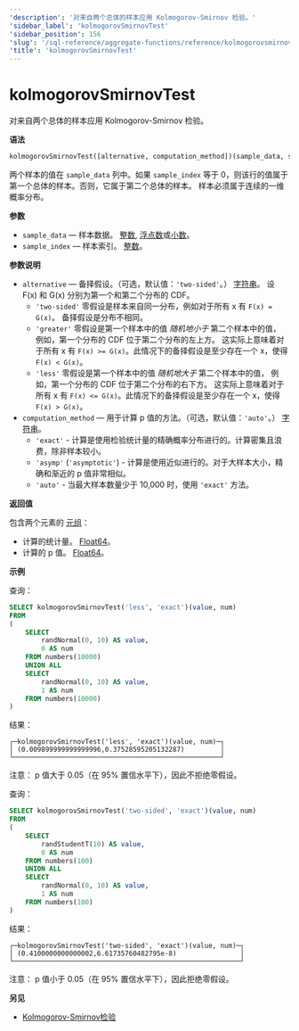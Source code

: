 ```yaml
---
'description': '对来自两个总体的样本应用 Kolmogorov-Smirnov 检验。'
'sidebar_label': 'kolmogorovSmirnovTest'
'sidebar_position': 156
'slug': '/sql-reference/aggregate-functions/reference/kolmogorovsmirnovtest'
'title': 'kolmogorovSmirnovTest'
---
```



# kolmogorovSmirnovTest

对来自两个总体的样本应用 Kolmogorov-Smirnov 检验。

**语法**

```sql
kolmogorovSmirnovTest([alternative, computation_method])(sample_data, sample_index)
```

两个样本的值在 `sample_data` 列中。如果 `sample_index` 等于 0，则该行的值属于第一个总体的样本。否则，它属于第二个总体的样本。
样本必须属于连续的一维概率分布。

**参数**

- `sample_data` — 样本数据。 [整数](../../../sql-reference/data-types/int-uint.md), [浮点数](../../../sql-reference/data-types/float.md)或[小数](../../../sql-reference/data-types/decimal.md)。
- `sample_index` — 样本索引。 [整数](../../../sql-reference/data-types/int-uint.md)。

**参数说明**

- `alternative` — 备择假设。（可选，默认值：`'two-sided'`。） [字符串](../../../sql-reference/data-types/string.md)。
    设 F(x) 和 G(x) 分别为第一个和第二个分布的 CDF。
    - `'two-sided'`
        零假设是样本来自同一分布，例如对于所有 x 有 `F(x) = G(x)`。
        备择假设是分布不相同。
    - `'greater'`
        零假设是第一个样本中的值 *随机地小于* 第二个样本中的值，
        例如，第一个分布的 CDF 位于第二个分布的左上方。
        这实际上意味着对于所有 x 有 `F(x) >= G(x)`。此情况下的备择假设是至少存在一个 x，使得 `F(x) < G(x)`。
    - `'less'`
        零假设是第一个样本中的值 *随机地大于* 第二个样本中的值，
        例如，第一个分布的 CDF 位于第二个分布的右下方。
        这实际上意味着对于所有 x 有 `F(x) <= G(x)`。此情况下的备择假设是至少存在一个 x，使得 `F(x) > G(x)`。
- `computation_method` — 用于计算 p 值的方法。（可选，默认值：`'auto'`。） [字符串](../../../sql-reference/data-types/string.md)。
    - `'exact'` - 计算是使用检验统计量的精确概率分布进行的。计算密集且浪费，除非样本较小。
    - `'asymp'` (`'asymptotic'`) - 计算是使用近似进行的。对于大样本大小，精确和渐近的 p 值非常相似。
    - `'auto'`  - 当最大样本数量少于 10,000 时，使用 `'exact'` 方法。

**返回值**

包含两个元素的 [元组](../../../sql-reference/data-types/tuple.md)：

- 计算的统计量。 [Float64](../../../sql-reference/data-types/float.md)。
- 计算的 p 值。 [Float64](../../../sql-reference/data-types/float.md)。

**示例**

查询：

```sql
SELECT kolmogorovSmirnovTest('less', 'exact')(value, num)
FROM
(
    SELECT
        randNormal(0, 10) AS value,
        0 AS num
    FROM numbers(10000)
    UNION ALL
    SELECT
        randNormal(0, 10) AS value,
        1 AS num
    FROM numbers(10000)
)
```

结果：

```text
┌─kolmogorovSmirnovTest('less', 'exact')(value, num)─┐
│ (0.009899999999999996,0.37528595205132287)         │
└────────────────────────────────────────────────────┘
```

注意：
p 值大于 0.05（在 95% 置信水平下），因此不拒绝零假设。

查询：

```sql
SELECT kolmogorovSmirnovTest('two-sided', 'exact')(value, num)
FROM
(
    SELECT
        randStudentT(10) AS value,
        0 AS num
    FROM numbers(100)
    UNION ALL
    SELECT
        randNormal(0, 10) AS value,
        1 AS num
    FROM numbers(100)
)
```

结果：

```text
┌─kolmogorovSmirnovTest('two-sided', 'exact')(value, num)─┐
│ (0.4100000000000002,6.61735760482795e-8)                │
└─────────────────────────────────────────────────────────┘
```

注意：
p 值小于 0.05（在 95% 置信水平下），因此拒绝零假设。

**另见**

- [Kolmogorov-Smirnov检验](https://en.wikipedia.org/wiki/Kolmogorov%E2%80%93Smirnov_test)
